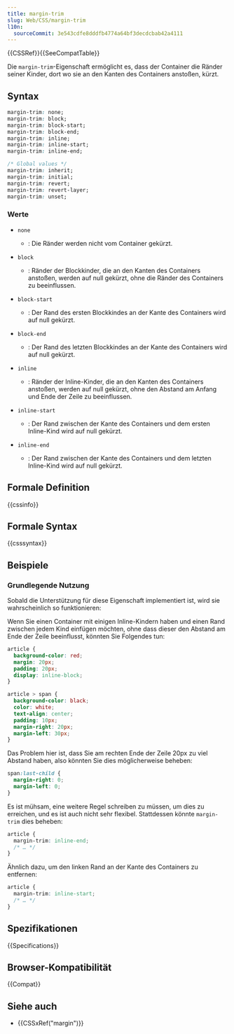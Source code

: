 ```yaml
---
title: margin-trim
slug: Web/CSS/margin-trim
l10n:
  sourceCommit: 3e543cdfe8dddfb4774a64bf3decdcbab42a4111
---
```


{{CSSRef}}{{SeeCompatTable}}

Die `margin-trim`-Eigenschaft ermöglicht es, dass der Container die Ränder seiner Kinder, dort wo sie an den Kanten des Containers anstoßen, kürzt.

## Syntax

```css
margin-trim: none;
margin-trim: block;
margin-trim: block-start;
margin-trim: block-end;
margin-trim: inline;
margin-trim: inline-start;
margin-trim: inline-end;

/* Global values */
margin-trim: inherit;
margin-trim: initial;
margin-trim: revert;
margin-trim: revert-layer;
margin-trim: unset;
```

### Werte

- `none`

  - : Die Ränder werden nicht vom Container gekürzt.

- `block`

  - : Ränder der Blockkinder, die an den Kanten des Containers anstoßen, werden auf null gekürzt, ohne die Ränder des Containers zu beeinflussen.

- `block-start`

  - : Der Rand des ersten Blockkindes an der Kante des Containers wird auf null gekürzt.

- `block-end`

  - : Der Rand des letzten Blockkindes an der Kante des Containers wird auf null gekürzt.

- `inline`

  - : Ränder der Inline-Kinder, die an den Kanten des Containers anstoßen, werden auf null gekürzt, ohne den Abstand am Anfang und Ende der Zeile zu beeinflussen.

- `inline-start`

  - : Der Rand zwischen der Kante des Containers und dem ersten Inline-Kind wird auf null gekürzt.

- `inline-end`
  - : Der Rand zwischen der Kante des Containers und dem letzten Inline-Kind wird auf null gekürzt.

## Formale Definition

{{cssinfo}}

## Formale Syntax

{{csssyntax}}

## Beispiele

### Grundlegende Nutzung

Sobald die Unterstützung für diese Eigenschaft implementiert ist, wird sie wahrscheinlich so funktionieren:

Wenn Sie einen Container mit einigen Inline-Kindern haben und einen Rand zwischen jedem Kind einfügen möchten, ohne dass dieser den Abstand am Ende der Zeile beeinflusst, könnten Sie Folgendes tun:

```css
article {
  background-color: red;
  margin: 20px;
  padding: 20px;
  display: inline-block;
}

article > span {
  background-color: black;
  color: white;
  text-align: center;
  padding: 10px;
  margin-right: 20px;
  margin-left: 30px;
}
```

Das Problem hier ist, dass Sie am rechten Ende der Zeile 20px zu viel Abstand haben, also könnten Sie dies möglicherweise beheben:

```css
span:last-child {
  margin-right: 0;
  margin-left: 0;
}
```

Es ist mühsam, eine weitere Regel schreiben zu müssen, um dies zu erreichen, und es ist auch nicht sehr flexibel. Stattdessen könnte `margin-trim` dies beheben:

```css
article {
  margin-trim: inline-end;
  /* … */
}
```

Ähnlich dazu, um den linken Rand an der Kante des Containers zu entfernen:

```css
article {
  margin-trim: inline-start;
  /* … */
}
```

## Spezifikationen

{{Specifications}}

## Browser-Kompatibilität

{{Compat}}

## Siehe auch

- {{CSSxRef("margin")}}
